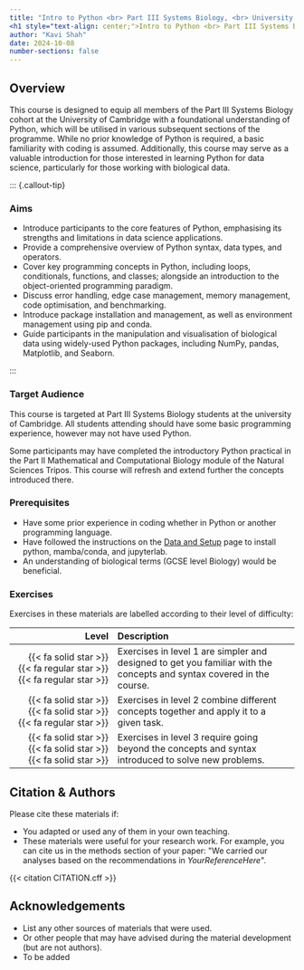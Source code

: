 ```yaml
---
title: "Intro to Python <br> Part III Systems Biology, <br> University of Cambridge"
<h1 style="text-align: center;">Intro to Python <br> Part III Systems Biology, <br> University of Cambridge</h1>
author: "Kavi Shah"
date: 2024-10-08
number-sections: false
---
```


## Overview 

This course is designed to equip all members of the Part III Systems Biology cohort at the University of Cambridge with a foundational understanding of Python, which will be utilised in various subsequent sections of the programme. While no prior knowledge of Python is required, a basic familiarity with coding is assumed. Additionally, this course may serve as a valuable introduction for those interested in learning Python for data science, particularly for those working with biological data. 

::: {.callout-tip}
### Aims

- Introduce participants to the core features of Python, emphasising its strengths and limitations in data science applications.
- Provide a comprehensive overview of Python syntax, data types, and operators.
- Cover key programming concepts in Python, including loops, conditionals, functions, and classes; alongside an introduction to the object-oriented programming paradigm.
- Discuss error handling, edge case management, memory management, code optimisation, and benchmarking.
- Introduce package installation and management, as well as environment management using pip and conda.
- Guide participants in the manipulation and visualisation of biological data using widely-used Python packages, including NumPy, pandas, Matplotlib, and Seaborn.

:::


### Target Audience

This course is targeted at Part III Systems Biology students at the university of Cambridge. All students attending should have some basic programming experience, however may not have used Python.

Some participants may have completed the introductory Python practical in the Part II Mathematical and Computational Biology module of the Natural Sciences Tripos. This course will refresh and extend further the concepts introduced there. 


### Prerequisites

- Have some prior experience in coding whether in Python or another programming language.
- Have followed the instructions on the [Data and Setup](https://kavihshah.github.io/Intro-to-Python/setup.html) page to install python, mamba/conda, and jupyterlab.
- An understanding of biological terms (GCSE level Biology) would be beneficial.



<!-- Training Developer note: comment the following section out if you did not assign levels to your exercises -->
### Exercises

Exercises in these materials are labelled according to their level of difficulty:

| Level | Description |
| ----: | :---------- |
| {{< fa solid star >}} {{< fa regular star >}} {{< fa regular star >}} | Exercises in level 1 are simpler and designed to get you familiar with the concepts and syntax covered in the course. |
| {{< fa solid star >}} {{< fa solid star >}} {{< fa regular star >}} | Exercises in level 2 combine different concepts together and apply it to a given task. |
| {{< fa solid star >}} {{< fa solid star >}} {{< fa solid star >}} | Exercises in level 3 require going beyond the concepts and syntax introduced to solve new problems. |


## Citation & Authors

Please cite these materials if:

- You adapted or used any of them in your own teaching.
- These materials were useful for your research work. For example, you can cite us in the methods section of your paper: "We carried our analyses based on the recommendations in _YourReferenceHere_".

<!-- 
This is generated automatically from the CITATION.cff file. 
If you think you should be added as an author, please get in touch with us.
-->

{{< citation CITATION.cff >}}


## Acknowledgements

<!-- if there are no acknowledgements we can delete this section -->

- List any other sources of materials that were used.
- Or other people that may have advised during the material development (but are not authors).
- To be added
